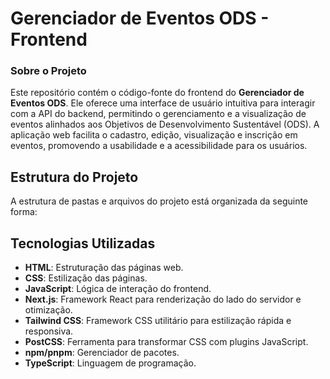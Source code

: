 # Gerenciador de Eventos ODS - Frontend

### Sobre o Projeto

Este repositório contém o código-fonte do frontend do **Gerenciador de Eventos ODS**. Ele oferece uma interface de usuário intuitiva para interagir com a API do backend, permitindo o gerenciamento e a visualização de eventos alinhados aos Objetivos de Desenvolvimento Sustentável (ODS). A aplicação web facilita o cadastro, edição, visualização e inscrição em eventos, promovendo a usabilidade e a acessibilidade para os usuários.

## Estrutura do Projeto

A estrutura de pastas e arquivos do projeto está organizada da seguinte forma:

## Tecnologias Utilizadas

  * **HTML**: Estruturação das páginas web.
  * **CSS**: Estilização das páginas.
  * **JavaScript**: Lógica de interação do frontend.
  * **Next.js**: Framework React para renderização do lado do servidor e otimização. 
  * **Tailwind CSS**: Framework CSS utilitário para estilização rápida e responsiva.
  * **PostCSS**: Ferramenta para transformar CSS com plugins JavaScript.
  * **npm/pnpm**: Gerenciador de pacotes.
  * **TypeScript**: Linguagem de programação. 

